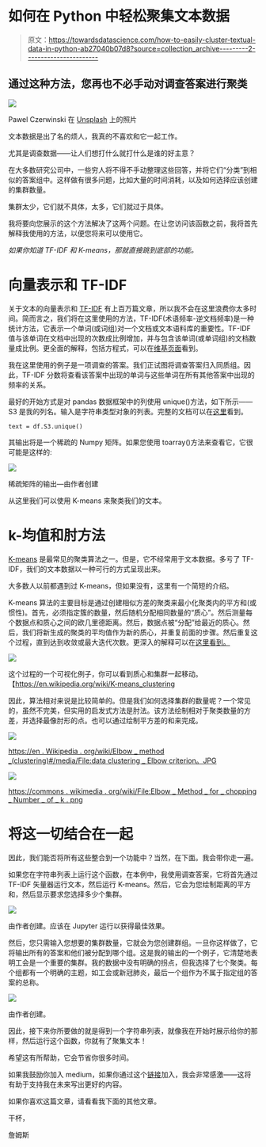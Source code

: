 # 如何在 Python 中轻松聚集文本数据

> 原文：<https://towardsdatascience.com/how-to-easily-cluster-textual-data-in-python-ab27040b07d8?source=collection_archive---------2----------------------->

## 通过这种方法，您再也不必手动对调查答案进行聚类

![](img/969857ccf70bb52d73ff704aea948749.png)

Pawel Czerwinski 在 [Unsplash](https://unsplash.com/s/photos/bin?utm_source=unsplash&utm_medium=referral&utm_content=creditCopyText) 上的照片

文本数据是出了名的烦人，我真的不喜欢和它一起工作。

尤其是调查数据——让人们想打什么就打什么是谁的好主意？

在大多数研究公司中，一些穷人将不得不手动整理这些回答，并将它们“分类”到相似的答案组中。这样做有很多问题，比如大量的时间消耗，以及如何选择应该创建的集群数量。

集群太少，它们就不具体，太多，它们就过于具体。

我将要向您展示的这个方法解决了这两个问题。在让您访问该函数之前，我将首先解释我使用的方法，以便您将来可以使用它。

*如果你知道 TF-IDF 和 K-means，那就直接跳到底部的功能。*

# 向量表示和 TF-IDF

关于文本的向量表示和 [TF-IDF](https://en.wikipedia.org/wiki/Tf%E2%80%93idf) 有上百万篇文章，所以我不会在这里浪费你太多时间。简而言之，我们将在这里使用的方法，TF-IDF(术语频率-逆文档频率)是一种统计方法，它表示一个单词(或词组)对一个文档或文本语料库的重要性。TF-IDF 值与该单词在文档中出现的次数成比例增加，并与包含该单词(或单词组)的文档数量成比例。更全面的解释，包括方程式，可以在[维基页面](https://en.wikipedia.org/wiki/Tf%E2%80%93idf)看到。

我在这里使用的例子是一项调查的答案。我们正试图将调查答案归入同质组。因此，TF-IDF 分数将查看该答案中出现的单词与这些单词在所有其他答案中出现的频率的关系。

最好的开始方式是对 pandas 数据框架中的列使用 unique()方法，如下所示——S3 是我的列名。输入是字符串类型对象的列表。完整的文档可以在[这里](https://scikit-learn.org/stable/modules/generated/sklearn.feature_extraction.text.TfidfVectorizer.html)看到。

```
text = df.S3.unique()
```

其输出将是一个稀疏的 Numpy 矩阵。如果您使用 toarray()方法来查看它，它很可能是这样的:

![](img/99dbc0fc4601575b9ab918db82e97357.png)

稀疏矩阵的输出—由作者创建

从这里我们可以使用 K-means 来聚类我们的文本。

# k-均值和肘方法

[K-means](https://en.wikipedia.org/wiki/K-means_clustering) 是最常见的聚类算法之一。但是，它不经常用于文本数据。多亏了 TF-IDF，我们的文本数据以一种可行的方式呈现出来。

大多数人以前都遇到过 K-means，但如果没有，这里有一个简短的介绍。

K-means 算法的主要目标是通过创建相似方差的聚类来最小化聚类内的平方和(或惯性)。首先，必须指定簇的数量，然后随机分配相同数量的“质心”。然后测量每个数据点和质心之间的欧几里德距离。然后，数据点被“分配”给最近的质心。然后，我们将新生成的聚类的平均值作为新的质心，并重复前面的步骤。然后重复这个过程，直到达到收敛或最大迭代次数。更深入的解释可以在[这里看到。](https://medium.com/data-folks-indonesia/step-by-step-to-understanding-k-means-clustering-and-implementation-with-sklearn-b55803f519d6)

![](img/f6ccb00098a8c460c36fe391aa296a04.png)

这个过程的一个可视化例子，你可以看到质心和集群一起移动。【https://en.wikipedia.org/wiki/K-means_clustering 

因此，算法相对来说是比较简单的。但是我们如何选择集群的数量呢？一个常见的，虽然不完美，但实用的启发式方法是肘法。该方法绘制相对于聚类数量的方差，并选择最像肘形的点。也可以通过绘制平方差的和来完成。

![](img/c445a2b00083d04d220369f82acfbac1.png)

[https://en . Wikipedia . org/wiki/Elbow _ method _(clustering)#/media/File:data clustering _ Elbow criterion。JPG](https://en.wikipedia.org/wiki/Elbow_method_(clustering)#/media/File:DataClustering_ElbowCriterion.JPG)

![](img/6c75a04d7fd6bf692d03b0192dd38eab.png)

[https://commons . wikimedia . org/wiki/File:Elbow _ Method _ for _ chopping _ Number _ of _ k . png](https://commons.wikimedia.org/wiki/File:Elbow_Method_for_Choosing_Number_of_K.png)

# 将这一切结合在一起

因此，我们能否将所有这些整合到一个功能中？当然，在下面。我会带你走一遍。

如果您在字符串列表上运行这个函数，在本例中，我使用调查答案，它将首先通过 TF-IDF 矢量器运行文本，然后运行 K-means。然后，它会为您绘制距离的平方和，然后显示要求您选择多少个集群。

![](img/036b07abfb489dd6d9aed79dcc0f5c3c.png)

由作者创建。应该在 Jupyter 运行以获得最佳效果。

然后，您只需输入您想要的集群数量，它就会为您创建群组。一旦你这样做了，它将输出所有的答案和他们被分配到哪个组。这是我的输出的一个例子，它清楚地表明工会是一个重要的集群。我的数据中没有明确的拐点，但我选择了七个聚类。每个组都有一个明确的主题，如工会或新冠肺炎，最后一个组作为不属于指定组的答案的总称。

![](img/d4ccb673be7c3bbde5e517331215ae73.png)

由作者创建。

因此，接下来你所要做的就是得到一个字符串列表，就像我在开始时展示给你的那样，然后运行这个函数，你就有了聚集文本！

希望这有所帮助，它会节省你很多时间。

如果我鼓励你加入 medium，如果你通过这个[链接](https://jamesasher4994.medium.com/membership)加入，我会非常感激——这将有助于支持我在未来写出更好的内容。

如果你喜欢这篇文章，请看看我下面的其他文章。

</how-to-easily-run-python-scripts-on-website-inputs-d5167bd4eb4b>  </how-to-easily-show-your-matplotlib-plots-and-pandas-dataframes-dynamically-on-your-website-a9613eff7ae3>  </how-to-easily-automate-your-keyboard-to-do-tasks-in-python-b698e98a5c40>  

干杯，

詹姆斯